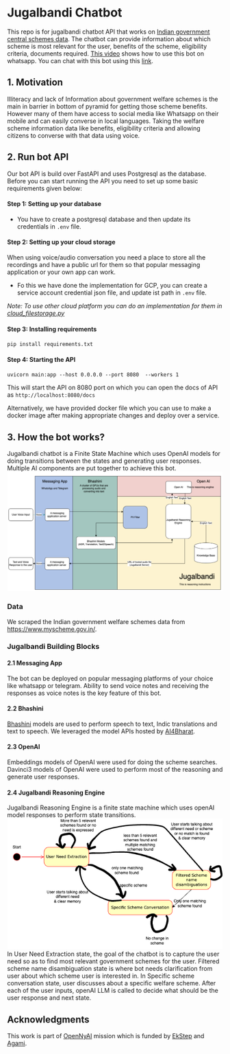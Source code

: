 # Jugalbandi Chatbot
This repo is for jugalbandi chatbot API that works on [Indian government central schemes data](https://www.myscheme.gov.in/). The chatbot can provide information about which scheme is most relevant for the user, benefits of the scheme, eligibility criteria, documents required. [This video](https://www.youtube.com/watch?v=7sI6KJyYSrk) shows how to use this bot on whatsapp. You can chat with this bot using this [link](https://api.whatsapp.com/send/?phone=919667164605&text=hi).

## 1. Motivation
Illiteracy and lack of Information about government welfare schemes is the main in barrier in bottom of pyramid for getting those scheme benefits. However many of them have access to social media like Whatsapp on their mobile and can easily converse in local languages. Taking the welfare scheme information data like benefits, eligibility criteria and allowing citizens to converse with that data using voice.

## 2. Run bot API
Our bot API is build over FastAPI and uses Postgresql as the database. Before you can start running the API you need to 
set up some basic requirements given below: 
#### Step 1: Setting up your database 
* You have to create a postgresql database and then update its credentials in `.env` file.
#### Step 2: Setting up your cloud storage 
When using voice/audio conversation you need a place to store all the recordings and have a public url for them so that popular messaging application or your own app can work. 
* Fo this we have done the implementation for GCP, you can create a service account credential json file, and update ist path in `.env` file.

*Note: To use other cloud platform you can do an implementation for them in [cloud_filestorage.py](cloud_filestorage.py)*
#### Step 3: Installing requirements
```shell
pip install requirements.txt
```
#### Step 4: Starting the API
```shell
uvicorn main:app --host 0.0.0.0 --port 8080  --workers 1
```

This will start the API on 8080 port on which you can open the docs of API as `http://localhost:8080/docs` 

Alternatively, we have provided docker file which you can use to make a docker image after making appropriate changes and deploy over a service.

## 3. How the bot works?
Jugalbandi chatbot is a Finite State Machine which uses OpenAI models for doing transitions between the states and generating user responses.
Multiple AI components are put together to achieve this bot. ![](images/jugalbandi_bot_architecture.png)
### Data 
We scraped the Indian government welfare schemes data from https://www.myscheme.gov.in/. 

### Jugalbandi Building Blocks
#### 2.1 Messaging App
The bot can be deployed on popular messaging platforms of your choice like whatsapp or telegram. Ability to send voice notes and receiving the responses as voice notes is the key feature of this bot.
#### 2.2 Bhashini
[Bhashini](https://bhashini.gov.in/en) models are used to perform speech to text, Indic translations and text to speech. We leveraged the model APIs hosted by [AI4Bharat](https://models.ai4bharat.org/). 
#### 2.3 OpenAI
Embeddings models of OpenAI were used for doing the scheme searches. 
Davinci3 models of OpenAI were used to perform most of the reasoning and generate user responses.
#### 2.4 Jugalbandi Reasoning Engine
Jugalbandi Reasoning Engine is a finite state machine which uses openAI model responses to perform state transitions.
![](images/state_diagram.png)
In User Need Extraction state, the goal of the chatbot is to capture the user need so as to find most relevant government schemes for the user. Filtered scheme name disambiguation state is where bot needs clarification from user about which scheme user is interested in. In Specific scheme conversation state, user discusses about a specific welfare scheme.
After each of the user inputs, openAI LLM is called to decide what should be the user response and next state.


## Acknowledgments
This work is part of [OpenNyAI](https://opennyai.org/) mission which is funded by [EkStep](https://ekstep.org/)
and [Agami](https://agami.in/). 
